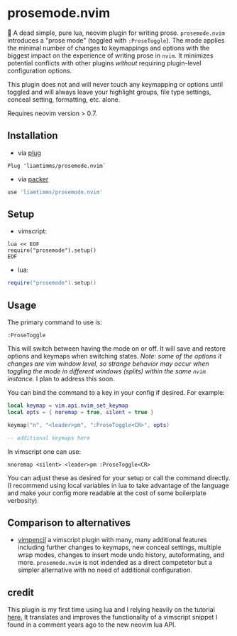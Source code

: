 # prosemode.nvim

📝 A dead simple, pure lua, neovim plugin for writing prose. `prosemode.nvim` introduces a "prose mode" (toggled with `:ProseToggle`). The mode applies the minimal number of changes to keymappings and options with the biggest impact on the experience of writing prose in `nvim`. It minimizes potential conflicts with other plugins _without_ requiring plugin-level configuration options.

This plugin does not and will never touch any keymapping or options until toggled and will always leave your highlight groups, file type settings, conceal setting, formatting, etc. alone.

Requires neovim version > 0.7.

## Installation

- via [plug](https://github.com/junegunn/vim-plug)

```vim
Plug 'liamtimms/prosemode.nvim`
```

- via [packer](https://github.com/wbthomason/packer.nvim)

```lua
use 'liamtimms/prosemode.nvim'
```

## Setup

- vimscript:

```vim
lua << EOF
require("prosemode").setup()
EOF
```

- lua:

```lua
require("prosemode").setup()
```

## Usage

The primary command to use is:

```vim
:ProseToggle
```

This will switch between having the mode on or off. It will save and restore options and keymaps when switching states. _Note: some of the options it changes are vim window level, so strange behavior may occur when toggling the mode in different windows (splits) within the same `nvim` instance._ I plan to address this soon.

You can bind the command to a key in your config if desired. For example:

```lua
local keymap = vim.api.nvim_set_keymap
local opts = { noremap = true, silent = true }

keymap("n", "<leader>pm", ":ProseToggle<CR>", opts)

-- additional keymaps here
```

In vimscript one can use:

```vim
nnoremap <silent> <leader>pm :ProseToggle<CR>
```

You can adjust these as desired for your setup or call the command directly. (I recommend using local variables in lua to take advantage of the language and make your config more readable at the cost of some boilerplate verbosity).

## Comparison to alternatives

- [vimpencil](https://github.com/preservim/vim-pencil) a vimscript plugin with many, many additional features including further changes to keymaps, new conceal settings, multiple wrap modes, changes to insert mode undo history, autoformating, and more. `prosemode.nvim` is not indended as a direct competetor but a simpler alternative with no need of additional configuration.

## credit

This plugin is my first time using lua and I relying heavily on the tutorial [here.](https://youtu.be/n4Lp4cV8YR0) It translates and improves the functionality of a vimscript snippet I found in a comment years ago to the new neovim lua API.
